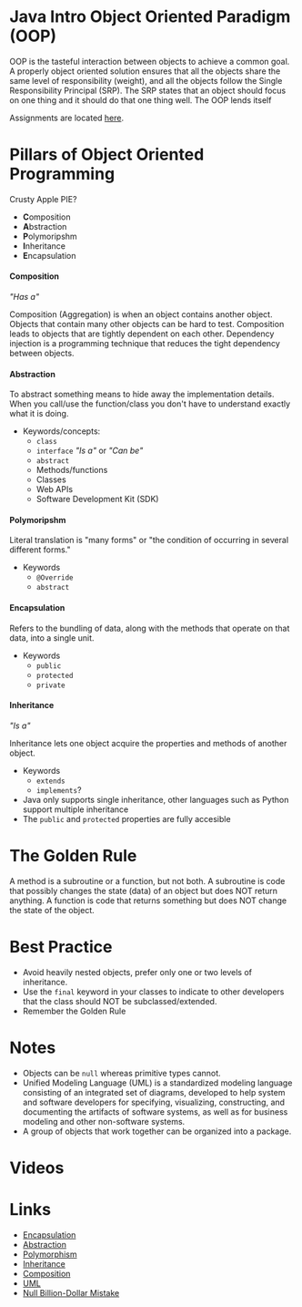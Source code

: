 # Java Intro Object Oriented Paradigm (OOP)
OOP is the tasteful interaction between objects to achieve a common goal.  A properly object oriented solution
ensures that all the objects share the same level of responsibility (weight), and all the objects follow the 
Single Responsibility Principal (SRP).  The SRP states that an object should focus on one thing 
and it should do that one thing well. The OOP lends itself 

Assignments are located [here](assignments.md).

# Pillars of Object Oriented Programming
Crusty Apple PIE?
- **C**omposition
- **A**bstraction
- **P**olymoripshm
- **I**nheritance
- **E**ncapsulation

#### Composition
_"Has a"_

Composition (Aggregation) is when an object contains another object.  Objects that contain many other objects
can be hard to test.  Composition leads to objects that are tightly dependent on each other.  Dependency
injection is a programming technique that reduces the tight dependency between objects.

#### Abstraction
To abstract something means to hide away the implementation details.  
When you call/use the function/class you don't have to understand exactly what it is doing.
- Keywords/concepts:
  - `class`
  - `interface` _"Is a"_ or _"Can be"_
  - `abstract`
  - Methods/functions
  - Classes
  - Web APIs
  - Software Development Kit (SDK)

#### Polymoripshm
Literal translation is "many forms" or "the condition of occurring in several different forms." 
- Keywords
  - `@Override`
  - `abstract`
  
#### Encapsulation
Refers to the bundling of data, along with the methods that operate on that data, into a single unit.
- Keywords
  - `public`
  - `protected`
  - `private`
  
#### Inheritance
_"Is a"_

Inheritance lets one object acquire the properties and methods of another object.
- Keywords
  - `extends`
  - `implements`?
- Java only supports single inheritance, other languages such as Python support multiple inheritance
- The `public` and `protected` properties are fully accesible

# The Golden Rule
A method is a subroutine or a function, but not both.  A subroutine is code that possibly changes the 
state (data) of an object but does NOT return anything.  A function is code that returns something but 
does NOT change the state of the object.

# Best Practice
- Avoid heavily nested objects, prefer only one or two levels of inheritance.  
- Use the `final` keyword in your classes to indicate to other developers that the class should NOT be subclassed/extended.
- Remember the Golden Rule

# Notes
- Objects can be `null` whereas primitive types cannot.
- Unified Modeling Language (UML) is a standardized modeling language consisting of an integrated set of diagrams, developed to help system and software developers for specifying, visualizing, constructing, and documenting the artifacts of software systems, as well as for business modeling and other non-software systems.
- A group of objects that work together can be organized into a package.

# Videos


# Links
- [Encapsulation](https://www.sumologic.com/glossary/encapsulation/)
- [Abstraction](https://stackify.com/oop-concept-abstraction/)
- [Polymorphism](https://www.mygreatlearning.com/blog/polymorphism-in-java/#what-is-polymorphism)
- [Inheritance](https://www.tutorialspoint.com/java/java_inheritance.htm)
- [Composition](https://www.geeksforgeeks.org/composition-in-java/)
- [UML](https://www.visual-paradigm.com/guide/uml-unified-modeling-language/what-is-uml/)
- [Null Billion-Dollar Mistake](https://en.wikipedia.org/wiki/Tony_Hoare)
